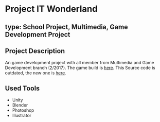 # Project IT Wonderland
**type:** School Project, Multimedia, Game Development Project
--------------------------------------------------------
## Project Description
An game development project with all member from Multimedia and Game Development branch (2/2017).
The game build is [here](https://drive.google.com/drive/folders/1rEadn77VUKrNREI0VLmWiceDKG9DvZkN?usp=sharing).
This Source code is outdated, the new one is [here](https://drive.google.com/drive/folders/1dNF_dBHhx-G5aGTlXaog6lzYkRdxdC8n?usp=sharing).

## Used Tools
- Unity
- Blender
- Photoshop
- Illustrator
